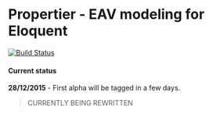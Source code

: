 Propertier - EAV modeling for Eloquent
======================================
[![Build Status](https://travis-ci.org/IsraelOrtuno/Propertier.svg?branch=master)](https://travis-ci.org/IsraelOrtuno/Propertier)

#### Current status

**28/12/2015** - First alpha will be tagged in a few days.

> CURRENTLY BEING REWRITTEN
